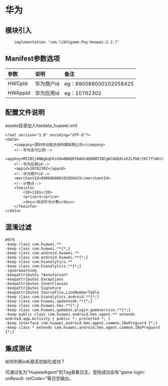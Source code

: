 # 华为

## 模块引入

```text
    implementation 'com.libVigame.Pay:Huawei:2.2.7'
```

## Manifest参数选项

| 参数 | 说明 | 备注 |
| :--- | :--- | :--- |
| HWCpId | 华为商户id | eg：890086000102058425 |
| HWAppId | 华为应用id | eg：10762302 |

## 配置文件说明

assets目录加入feedata\_huawei.xml

```text
<?xml version="1.0" encoding="UTF-8"?>
<data>
    <company>深圳市动能无线传媒有限公司</company>
    <!--华为支付公钥-->
    <appkey>MIIBIjANBgkqhkiG9w0BAQEFAAOCAQ8AMIIBCgKCAQEAlohZLPbK/tKC7YlAhc81gV2pNEap1Odty3C+10FMyCrzb5PdCc6rSXboNhJTK6UdskAI3GADkcpDE7aohlxkQCOPChTTXQ5b6P712WyR0unORLod3bkJ6i/RluuW9QhycdR7k2zLgbYlCL35on3L7SJDJxJ1IwcTSZc0EkhmGifTV/5+ubAt/RtiCBtm7O8Q7hmWqSSXE+uFi+MlE8Y0KzkdWh3VTsb1928R7MIAVou1ob4i3eKcSQH6ieWId9+Cqk0u4zfXr6zYjv/CmJCGV2HFHP8I3WdDGd9Q7loyYm+eyQsN5DwOw0e1CvVKgSrB5TOBY4i8eaSng9HH4krlAwIDAQAB</appkey>
    <!--华为应用id-->
    <appid>10762302</appid>
    <!--华为商户id-->
    <merchantId>890086000102058425</merchantId>
    <!--计费点-->
    <feeinfo>
        <ID>1101</ID>
        <price>1</price>
        <desc>测试华为计费</desc>
    </feeinfo>
</data>
```

## 混淆过滤

```text
#华为
-keep class com.huawei.**
-keep class com.huawei.**{*;}
-keep class com.android.huawei.**
-keep class com.android.huawei.**{*;}
-keep class com.hianalytics.**
-keep class com.hianalytics.**{*;}
-ignorewarning
-keepattributes *Annotation*
-keepattributes Exceptions
-keepattributes InnerClasses
-keepattributes Signature
-keepattributes SourceFile,LineNumberTable
-keep class com.hianalytics.android.**{*;}
-keep class com.huawei.updatesdk.**{*;}
-keep class com.huawei.hms.**{*;}
-keep class com.huawei.gamebox.plugin.gameservice.**{*;}
-keep public class com.huawei.android.hms.agent.** extends android.app.Activity { public *; protected *; }
-keep interface com.huawei.android.hms.agent.common.INoProguard {*;}
-keep class * extends com.huawei.android.hms.agent.common.INoProguard {*;}
```

## 集成测试

如何判断sdk是否初始化成功？

可通过名为"HuaweiAgent"的Tag查看日志，登陆成功会有“game login: onResult: retCode=”等日志输出。

